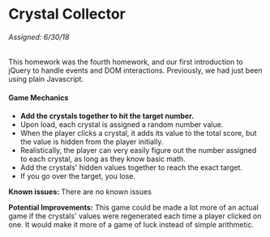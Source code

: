 #  Crystal Collector
###### Assigned: 6/30/18
This homework was the fourth homework, and our first introduction to jQuery to handle events and DOM interactions. Previously, we had just been using plain Javascript.

#### Game Mechanics
- **Add the crystals together to hit the target number.**
- Upon load, each crystal is assigned a random number value.
- When the player clicks a crystal, it adds its value to the total score, but the value is hidden from the player initially.
- Realistically, the player can very easily figure out the number assigned to each crystal, as long as they know basic math.
- Add the crystals' hidden values together to reach the exact target. 
- If you go over the target, you lose.

**Known issues:** There are no known issues

**Potential Improvements:** This game could be made a lot more of an actual game if the crystals' values were regenerated each time a player clicked on one. It would make it more of a game of luck instead of simple arithmetic.

